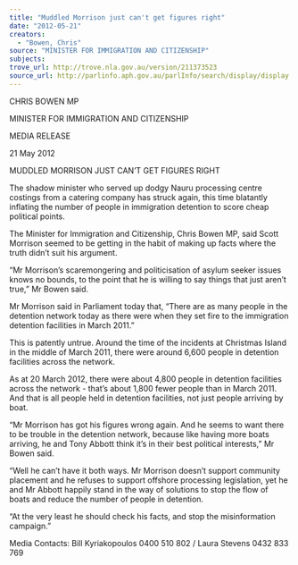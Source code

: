 ```yaml
---
title: "Muddled Morrison just can't get figures right"
date: "2012-05-21"
creators:
  - "Bowen, Chris"
source: "MINISTER FOR IMMIGRATION AND CITIZENSHIP"
subjects:
trove_url: http://trove.nla.gov.au/version/211373523
source_url: http://parlinfo.aph.gov.au/parlInfo/search/display/display.w3p;query=Id%3A%22media/pressrel/1652408%22
---
```


 CHRIS BOWEN MP 

 MINISTER FOR IMMIGRATION AND CITIZENSHIP   

 MEDIA RELEASE 

 21 May 2012 

 

 MUDDLED MORRISON JUST CAN’T GET FIGURES RIGHT   

 The shadow minister who served up dodgy Nauru processing centre costings from a catering  company has struck again, this time blatantly inflating the number of people in immigration  detention to score cheap political points.   

 The Minister for Immigration and Citizenship, Chris Bowen MP, said Scott Morrison seemed  to be getting in the habit of making up facts where the truth didn’t suit his argument.   

 “Mr Morrison’s scaremongering and politicisation of asylum seeker issues knows no bounds,  to the point that he is willing to say things that just aren’t true,” Mr Bowen said.   

 Mr Morrison said in Parliament today that, “There are as many people in the detention  network today as there were when they set fire to the immigration detention facilities in  March 2011.”   

 This is patently untrue. Around the time of the incidents at Christmas Island in the middle of  March 2011, there were around 6,600 people in detention facilities across the network.    

 As at 20 March 2012, there were about 4,800 people in detention facilities across the  network - that’s about 1,800 fewer people than in March 2011. And that is all people held in  detention facilities, not just people arriving by boat.   

 “Mr Morrison has got his figures wrong again. And he seems to want there to be trouble in  the detention network, because like having more boats arriving, he and Tony Abbott think  it’s in their best political interests,” Mr Bowen said.   

 “Well he can’t have it both ways. Mr Morrison doesn’t support community placement and he  refuses to support offshore processing legislation, yet he and Mr Abbott happily stand in the  way of solutions to stop the flow of boats and reduce the number of people in detention.   

 “At the very least he should check his facts, and stop the misinformation campaign.”    

 Media Contacts: Bill Kyriakopoulos 0400 510 802 / Laura Stevens 0432 833 769   

